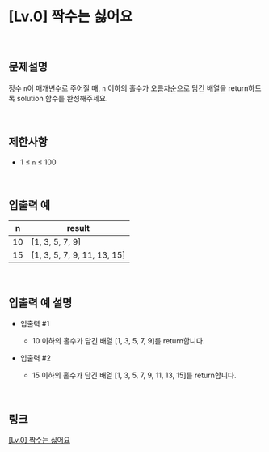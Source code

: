 # [Lv.0] 짝수는 싫어요

<br>

## 문제설명
정수 `n`이 매개변수로 주어질 때, `n` 이하의 홀수가 오름차순으로 담긴 배열을 return하도록 solution 함수를 완성해주세요.

<br>

## 제한사항
- 1 ≤ `n` ≤ 100

<br>

## 입출력 예
| n | result |
|---|---|
| 10 | [1, 3, 5, 7, 9] |
| 15 | [1, 3, 5, 7, 9, 11, 13, 15] |

<br>

## 입출력 예 설명
- 입출력 #1
    - 10 이하의 홀수가 담긴 배열 [1, 3, 5, 7, 9]를 return합니다.

- 입출력 #2
    - 15 이하의 홀수가 담긴 배열 [1, 3, 5, 7, 9, 11, 13, 15]를 return합니다.

<br>

## 링크
[[Lv.0] 짝수는 싫어요](https://school.programmers.co.kr/learn/courses/30/lessons/120813)
